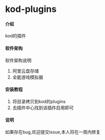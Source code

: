 # kod-plugins

#### 介绍
kod的插件

#### 软件架构
软件架构说明  
1. 阿里云盘存储  
2. 全能游戏模拟器  


#### 安装教程

1.  将目录拷贝到kod的plugins  
2.  去插件中心找到该插件启用即可  

#### 说明
 如果存在bug,欢迎提交issue,本人将在一周内修复  

